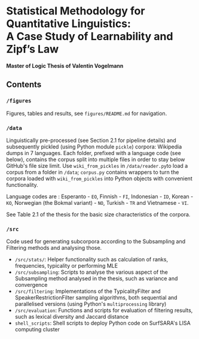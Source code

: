 # Statistical Methodology for Quantitative Linguistics: <br> A Case Study of Learnability and Zipf’s Law 
__Master of Logic Thesis of Valentin Vogelmann__

## Contents

### `/figures`

Figures, tables and results, see `figures/README.md` for navigation.

### `/data`

Linguistically pre-processed (see Section 2.1 for pipeline details) and subsequently pickled (using Python module `pickle`) corpora: Wikipedia dumps in 7 languages. Each folder, prefixed with a language code (see below), contains the corpus split into multiple files in order to stay below GitHub's file size limit. Use `wiki_from_pickles` in `/data/reader.py`to load a corpus from a folder in `/data`; `corpus.py` contains wrappers to turn the corpora loaded with `wiki_from_pickles` into Python objects with convenient functionality.

Language codes are : Esperanto - `EO`, Finnish - `FI`, Indonesian - `ID`, Korean - `KO`, Norwegian (the Bokmal variant) - `NO`, Turkish - `TR` and Vietnamese - `VI`.

See Table 2.1 of the thesis for the basic size characteristics of the corpora.

### `/src`

Code used for generating subcorpora according to the Subsampling and Filtering methods and analysing those.

 - `/src/stats/`: Helper functionality such as calculation of ranks, frequencies, typicality or performing MLE
 - `/src/subsampling`: Scripts to analyse the various aspect of the Subsampling method analysed in the thesis, such as variance and convergence
 - `/src/filtering`: Implementations of the TypicalityFilter and SpeakerRestrictionFilter sampling algorithms, both sequential and parallelised versions (using Python's `multiprocessing` library)
 - `/src/evaluation`: Functions and scripts for evaluation of filtering results, such as lexical diversity and Jaccard distance
 - `shell_scripts`: Shell scripts to deploy Python code on SurfSARA's LISA computing cluster

